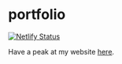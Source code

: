 # portfolio

[![Netlify Status](https://api.netlify.com/api/v1/badges/ac7b5371-ce85-4bd3-912d-a7b41b2fd11a/deploy-status)](https://app.netlify.com/sites/thi-lee/deploys)

Have a peak at my website [here](https://thi-lee.netlify.app/).